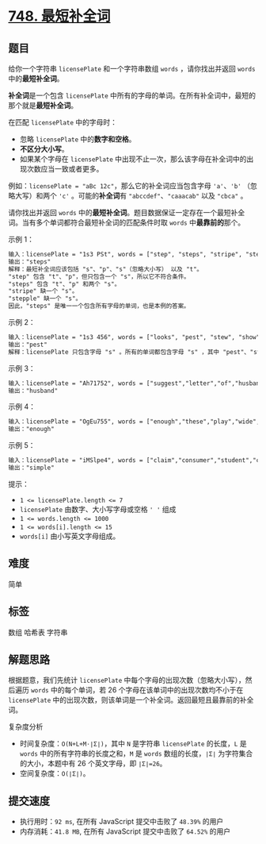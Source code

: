 # [748. 最短补全词](https://leetcode-cn.com/problems/shortest-completing-word/)

## 题目

给你一个字符串 `licensePlate` 和一个字符串数组 `words` ，请你找出并返回 `words` 中的**最短补全词**。

**补全词**是一个包含 `licensePlate` 中所有的字母的单词。在所有补全词中，最短的那个就是**最短补全词**。

在匹配 `licensePlate` 中的字母时：

- 忽略 `licensePlate` 中的**数字和空格**。
- **不区分大小写**。
- 如果某个字母在 `licensePlate` 中出现不止一次，那么该字母在补全词中的出现次数应当一致或者更多。

例如：`licensePlate = "aBc 12c"`，那么它的补全词应当包含字母 `'a'`、`'b'` （忽略大写）和两个 `'c'` 。可能的**补全词**有 `"abccdef"`、`"caaacab"` 以及 `"cbca"` 。

请你找出并返回 `words` 中的**最短补全词**。题目数据保证一定存在一个最短补全词。当有多个单词都符合最短补全词的匹配条件时取 `words` 中**最靠前的**那个。

示例 1：

```txt
输入：licensePlate = "1s3 PSt", words = ["step", "steps", "stripe", "stepple"]
输出："steps"
解释：最短补全词应该包括 "s"、"p"、"s"（忽略大小写） 以及 "t"。
"step" 包含 "t"、"p"，但只包含一个 "s"，所以它不符合条件。
"steps" 包含 "t"、"p" 和两个 "s"。
"stripe" 缺一个 "s"。
"stepple" 缺一个 "s"。
因此，"steps" 是唯一一个包含所有字母的单词，也是本例的答案。
```

示例 2：

```txt
输入：licensePlate = "1s3 456", words = ["looks", "pest", "stew", "show"]
输出："pest"
解释：licensePlate 只包含字母 "s" 。所有的单词都包含字母 "s" ，其中 "pest"、"stew"、和 "show" 三者最短。答案是 "pest" ，因为它是三个单词中在 words 里最靠前的那个。
```

示例 3：

```txt
输入：licensePlate = "Ah71752", words = ["suggest","letter","of","husband","easy","education","drug","prevent","writer","old"]
输出："husband"
```

示例 4：

```txt
输入：licensePlate = "OgEu755", words = ["enough","these","play","wide","wonder","box","arrive","money","tax","thus"]
输出："enough"
```

示例 5：

```txt
输入：licensePlate = "iMSlpe4", words = ["claim","consumer","student","camera","public","never","wonder","simple","thought","use"]
输出："simple"
```

提示：

- `1 <= licensePlate.length <= 7`
- `licensePlate` 由数字、大小写字母或空格 `' '` 组成
- `1 <= words.length <= 1000`
- `1 <= words[i].length <= 15`
- `words[i]` 由小写英文字母组成。

## 难度

简单

## 标签

数组 哈希表 字符串

## 解题思路

根据题意，我们先统计 `licensePlate` 中每个字母的出现次数（忽略大小写），然后遍历 `words` 中的每个单词，若 26 个字母在该单词中的出现次数均不小于在 `licensePlate` 中的出现次数，则该单词是一个补全词。返回最短且最靠前的补全词。

复杂度分析

- 时间复杂度：`O(N+L+M⋅∣Σ∣)`，其中 `N` 是字符串 `licensePlate` 的长度，`L` 是 `words` 中的所有字符串的长度之和，`M` 是 `words` 数组的长度，`∣Σ∣` 为字符集合的大小，本题中有 26 个英文字母，即 `∣Σ∣=26`。
- 空间复杂度：`O(∣Σ∣)`。

## 提交速度

- 执行用时：`92 ms`, 在所有 JavaScript 提交中击败了 `48.39%` 的用户
- 内存消耗：`41.8 MB`, 在所有 JavaScript 提交中击败了 `64.52%` 的用户
